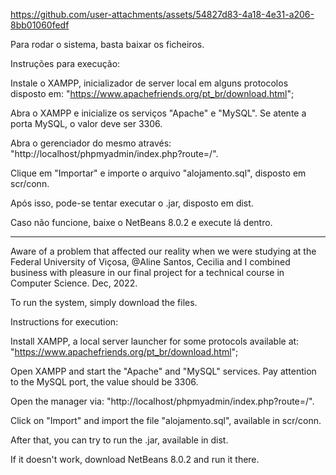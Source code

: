 https://github.com/user-attachments/assets/54827d83-4a18-4e31-a206-8bb01060fedf

Para rodar o sistema, basta baixar os ficheiros.

Instruções para execução:

Instale o XAMPP, inicializador de server local em alguns protocolos disposto em: "https://www.apachefriends.org/pt_br/download.html";

Abra o XAMPP e inicialize os serviços "Apache" e "MySQL". Se atente a porta MySQL, o valor deve ser 3306.

Abra o gerenciador do mesmo através: "http://localhost/phpmyadmin/index.php?route=/".

Clique em "Importar" e importe o arquivo "alojamento.sql", disposto em scr/conn.

Após isso, pode-se tentar executar o .jar, disposto em dist.

Caso não funcione, baixe o NetBeans 8.0.2 e execute lá dentro. 

------------------------------------------------------------------------------------------------------------------------------------------------------------

Aware of a problem that affected our reality when we were studying at the Federal University of Viçosa, @Aline Santos, Cecilia and I combined business with pleasure in our final project for a technical course in Computer Science. Dec, 2022.

To run the system, simply download the files.

Instructions for execution:

Install XAMPP, a local server launcher for some protocols available at: "https://www.apachefriends.org/pt_br/download.html";

Open XAMPP and start the "Apache" and "MySQL" services. Pay attention to the MySQL port, the value should be 3306.

Open the manager via: "http://localhost/phpmyadmin/index.php?route=/".

Click on "Import" and import the file "alojamento.sql", available in scr/conn.

After that, you can try to run the .jar, available in dist.

If it doesn't work, download NetBeans 8.0.2 and run it there.
